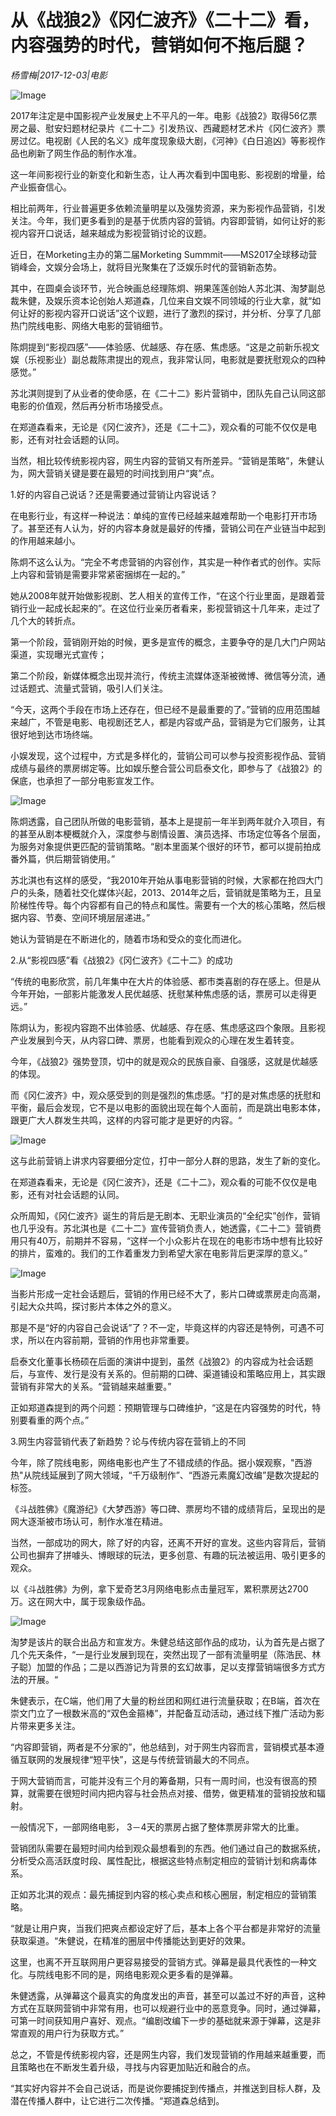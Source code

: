 # 从《战狼2》《冈仁波齐》《二十二》看，内容强势的时代，营销如何不拖后腿？

*杨雪梅|2017-12-03|电影*

![Image](http://si1.go2yd.com/get-image/0IpIS0UmXI0)

2017年注定是中国影视产业发展史上不平凡的一年。电影《战狼2》取得56亿票房之最、慰安妇题材纪录片《二十二》引发热议、西藏题材艺术片《冈仁波齐》票房过亿。电视剧《人民的名义》成年度现象级大剧，《河神》《白日追凶》等影视作品也刷新了网生作品的制作水准。

这一年间影视行业的新变化和新生态，让人再次看到中国电影、影视剧的增量，给产业振奋信心。

相比前两年，行业普遍更多依赖流量明星以及强势资源，来为影视作品营销，引发关注。今年，我们更多看到的是基于优质内容的营销。内容即营销，如何让好的影视内容开口说话，越来越成为影视营销讨论的议题。

近日，在Morketing主办的第二届Morketing Summmit——MS2017全球移动营销峰会，文娱分会场上，就将目光聚集在了泛娱乐时代的营销新态势。

其中，在圆桌会谈环节，光合映画总经理陈炯、朔果莲莲创始人苏北淇、淘梦副总裁朱健，及娱乐资本论创始人郑道森，几位来自文娱不同领域的行业大拿，就“如何让好的影视内容开口说话”这个议题，进行了激烈的探讨，并分析、分享了几部热门院线电影、网络大电影的营销细节。

陈炯提到“影视四感”——体验感、优越感、存在感、焦虑感。“这是之前新乐视文娱（乐视影业）副总裁陈肃提出的观点，我非常认同，电影就是要抚慰观众的四种感觉。”

苏北淇则提到了从业者的使命感，在《二十二》影片营销中，团队先自己认同这部电影的价值观，然后再分析市场接受点。

在郑道森看来，无论是《冈仁波齐》，还是《二十二》，观众看的可能不仅仅是电影，还有对社会话题的认同。

当然，相比较传统影视内容，网生内容的营销又有所差异。“营销是策略”，朱健认为，网大营销关键是要在最短的时间找到用户“爽”点。

1.好的内容自己说话？还是需要通过营销让内容说话？

在电影行业，有这样一种说法：单纯的宣传已经越来越难帮助一个电影打开市场了。甚至还有人认为，好的内容本身就是最好的传播，营销公司在产业链当中起到的作用越来越小。

陈炯不这么认为。“完全不考虑营销的内容创作，其实是一种作者式的创作。实际上内容和营销是需要非常紧密捆绑在一起的。”

她从2008年就开始做影视剧、艺人相关的宣传工作，“在这个行业里面，是跟着营销行业一起成长起来的”。在这位行业亲历者看来，影视营销这十几年来，走过了几个大的转折点。

第一个阶段，营销刚开始的时候，更多是宣传的概念，主要争夺的是几大门户网站渠道，实现曝光式宣传；

第二个阶段，新媒体概念出现并流行，传统主流媒体逐渐被微博、微信等分流，通过话题式、流量式营销，吸引人们关注。

“今天，这两个手段在市场上还存在，但已经不是最重要的了。”营销的应用范围越来越广，不管是电影、电视剧还艺人，都是内容或产品，营销是为它们服务，让其很好地到达市场终端。

小娱发现，这个过程中，方式是多样化的，营销公司可以参与投资影视作品、营销成绩与最终的票房绑定等。比如娱乐整合营公司启泰文化，即参与了《战狼2》的保底，也承担了一部分电影宣发工作。

![Image](http://si1.go2yd.com/get-image/0IpIS6cl3AW)

陈炯透露，自己团队所做的电影营销，基本上是提前一年半到两年就介入项目，有的甚至从剧本梗概就介入，深度参与剧情设置、演员选择、市场定位等各个层面，为服务对象提供更匹配的营销策略。“剧本里面某个很好的环节，都可以提前拍成番外篇，供后期营销使用。”

苏北淇也有这样的感受，“我2010年开始从事电影营销的时候，大家都在抢四大门户的头条，随着社交化媒体兴起，2013、2014年之后，营销就是策略为王，且呈阶梯性传导。每个内容都有自己的特点和属性。需要有一个大的核心策略，然后根据内容、节奏、空间环境层层递进。”

她认为营销是在不断进化的，随着市场和受众的变化而进化。

2.从“影视四感”看《战狼2》《冈仁波齐》《二十二》的成功

“传统的电影欣赏，前几年集中在大片的体验感、都市类喜剧的存在感上。但是从今年开始，一部影片能激发人民优越感、抚慰某种焦虑感的话，票房可以走得更远。”

陈炯认为，影视内容跑不出体验感、优越感、存在感、焦虑感这四个象限。且影视产业发展到今天，从内容口碑、票房，也能看到观众的心理在发生着转变。

今年，《战狼2》强势登顶，切中的就是观众的民族自豪、自强感，这就是优越感的体现。

而《冈仁波齐》中，观众感受到的则是强烈的焦虑感。“打的是对焦虑感的抚慰和平衡，最后会发现，它不是以电影的面貌出现在每个人面前，而是跳出电影本体，跟更广大人群发生共鸣，这样的内容可能才是更好的内容。“

![Image](http://si1.go2yd.com/get-image/0IpIS4jwaau)

这与此前营销上讲求内容要细分定位，打中一部分人群的思路，发生了新的变化。

在郑道森看来，无论是《冈仁波齐》，还是《二十二》，观众看的可能不仅仅是电影，还有对社会话题的认同。

众所周知，《冈仁波齐》诞生的背后是无剧本、无职业演员的“全纪实”创作，营销也几乎没有。苏北淇也是《二十二》宣传营销负责人，她透露，《二十二》营销费用只有40万，前期并不容易，“这样一个小众影片在现在的电影市场中想有比较好的排片，蛮难的。我们的工作着重发力到希望大家在电影背后更深厚的意义。”

![Image](http://si1.go2yd.com/get-image/0IpIS3Ekdfc)

当影片形成一定社会话题后，营销的作用已经不大了，影片口碑或票房走向高潮，引起大众共鸣，探讨影片本体之外的意义。

那是不是“好的内容自己会说话”了？不一定，毕竟这样的内容还是特例，可遇不可求，所以在内容前期，营销的作用也非常重要。

启泰文化董事长杨硕在后面的演讲中提到，虽然《战狼2》的内容成为社会话题后，与宣传、发行是没有关系的。但前期的口碑、渠道铺设和策略应用上，其实跟营销有非常大的关系。“营销越来越重要。”

正如郑道森提到的两个问题：预期管理与口碑维护，“这是在内容强势的时代，特别要看重的两个点。”

3.网生内容营销代表了新趋势？论与传统内容在营销上的不同

今年，除了院线电影，网络电影也产生了不错成绩的作品。据小娱观察，"西游热"从院线延展到了网大领域，“千万级制作”、“西游元素魔幻改编”是数次提起的标签。

《斗战胜佛》《魔游纪》《大梦西游》等口碑、票房均不错的成绩背后，呈现出的是网大逐渐被市场认可，制作水准在精进。

当然，一部成功的网大，除了好的内容，还离不开好的宣发。这些内容背后，营销公司也摒弃了拼噱头、博眼球的玩法，更多创意、有趣的玩法被运用、吸引更多的观众。

以《斗战胜佛》为例，拿下爱奇艺3月网络电影点击量冠军，累积票房达2700万。这在网大中，属于现象级作品。

![Image](http://si1.go2yd.com/get-image/0IpIS2N5K7s)

淘梦是该片的联合出品方和宣发方。朱健总结这部作品的成功，认为首先是占据了几个先天条件，“一是行业发展到现在，突然出现了一部有流量明星（陈浩民、林子聪）加盟的作品；二是以西游记为背景的玄幻故事，足以支撑营销端很多方式方法的开展。“

朱健表示，在C端，他们用了大量的粉丝团和网红进行流量获取；在B端，首次在崇文门立了一根数米高的“双色金箍棒”，并配备互动活动，通过线下推广活动为影片带来更多关注。

“内容即营销，两者是不分家的”，他总结到，对于网生内容而言，营销模式基本遵循互联网的发展规律“短平快”，这是与传统营销最大的不同点。

于网大营销而言，可能并没有三个月的筹备期，只有一周时间，也没有很高的预算，就需要在很短时间内把内容与社会热点对接、借势，做更精准的营销投放和辐射。

一般情况下，一部网络电影， 3－4天的票房占据了整体票房非常大的比重。

营销团队需要在最短时间内给到观众最想看到的东西。他们通过自己的数据系统，分析受众高活跃度时段、属性配比，根据这些特点制定相应的营销计划和病毒体系。

正如苏北淇的观点：最先捕捉到内容的核心卖点和核心圈层，制定相应的营销策略。

“就是让用户爽，当我们把爽点都设定好了后，基本上各个平台都是非常好的流量获取渠道。“朱健说，在精准的圈层中传播能达到更好的效果。

这里，也离不开互联网用户更容易接受的营销方式。弹幕是最具代表性的一种文化。与院线电影不同的是，网络电影观众更多看的是弹幕。

朱健透露，从弹幕这个最真实的角度发出的声音，甚至可以盖过不好的声音，这种方式在互联网营销中非常有用，也可以规避行业中的恶意竞争。同时，通过弹幕，可第一时间获知用户喜好、观点。“编剧改编下一步的基础就来源于弹幕，这是非常直观的用户行为获取方式。”

总之，不管是传统影视内容，还是网生内容，我们发现营销的作用越来越重要，而且策略也在不断发生着升级，寻找与内容更加贴近和融合的点。

“其实好内容并不会自己说话，而是说你要捕捉到传播点，并推送到目标人群，及潜在传播人群中，让它进行二次传播。“郑道森总结到。

